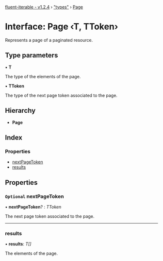 [fluent-iterable - v1.2.4](../README.md) › ["types"](../modules/_types_.md) › [Page](_types_.page.md)

# Interface: Page ‹**T, TToken**›

Represents a page of a paginated resource.

## Type parameters

▪ **T**

The type of the elements of the page.

▪ **TToken**

The type of the next page token associated to the page.

## Hierarchy

* **Page**

## Index

### Properties

* [nextPageToken](_types_.page.md#optional-nextpagetoken)
* [results](_types_.page.md#results)

## Properties

### `Optional` nextPageToken

• **nextPageToken**? : *TToken*

The next page token associated to the page.

___

###  results

• **results**: *T[]*

The elements of the page.

